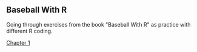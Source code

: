 ## Baseball With R

Going through exercises from the book "Baseball With R" as practice with different R coding.

[Chapter 1](https://github.com/jacksongr/jacksongr.github.io/BaseballWithRCh1.html) 
